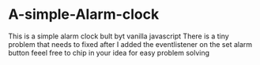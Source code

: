 # A-simple-Alarm-clock
This is a simple alarm clock bult byt vanilla javascript 
There is a tiny problem that needs to fixed after I added the eventlistener on the set alarm button 
feeel free to chip in your idea for easy problem solving 
